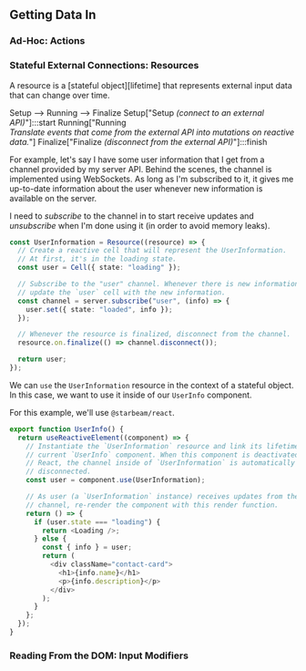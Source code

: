 ## Getting Data In

### Ad-Hoc: Actions

### Stateful External Connections: Resources

A resource is a [stateful object][lifetime] that represents external input data
that can change over time.

<Flowchart direction="TD">
  Setup --> Running --> Finalize
    Setup["Setup <i>(connect to an external API)</i>"]:::start
    Running["Running<br><em>Translate events that come from the external API into mutations on reactive data.</em>"]
    Finalize["Finalize <i>(disconnect from the external API)</i>"]:::finish
</Flowchart>

For example, let's say I have some user information that I get from a channel
provided by my server API. Behind the scenes, the channel is implemented using
WebSockets. As long as I'm subscribed to it, it gives me up-to-date information
about the user whenever new information is available on the server.

I need to _subscribe_ to the channel in to start receive updates and
_unsubscribe_ when I'm done using it (in order to avoid memory leaks).

```ts
const UserInformation = Resource((resource) => {
  // Create a reactive cell that will represent the UserInformation.
  // At first, it's in the loading state.
  const user = Cell({ state: "loading" });

  // Subscribe to the "user" channel. Whenever there is new information,
  // update the `user` cell with the new information.
  const channel = server.subscribe("user", (info) => {
    user.set({ state: "loaded", info });
  });

  // Whenever the resource is finalized, disconnect from the channel.
  resource.on.finalize(() => channel.disconnect());

  return user;
});
```

We can `use` the `UserInformation` resource in the context of a stateful object.
In this case, we want to use it inside of our `UserInfo` component.

For this example, we'll use `@starbeam/react`.

```ts
export function UserInfo() {
  return useReactiveElement((component) => {
    // Instantiate the `UserInformation` resource and link its lifetime to the
    // current `UserInfo` component. When this component is deactivated by
    // React, the channel inside of `UserInformation` is automatically
    // disconnected.
    const user = component.use(UserInformation);

    // As user (a `UserInformation` instance) receives updates from the
    // channel, re-render the component with this render function.
    return () => {
      if (user.state === "loading") {
        return <Loading />;
      } else {
        const { info } = user;
        return (
          <div className="contact-card">
            <h1>{info.name}</h1>
            <p>{info.description}</p>
          </div>
        );
      }
    };
  });
}
```

### Reading From the DOM: Input Modifiers
